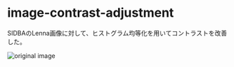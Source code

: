# image-contrast-adjustment
SIDBAのLenna画像に対して、ヒストグラム均等化を用いてコントラストを改善した。

![original image](https://github.com/kentokura/image-contrast-adjustment/blob/master/images/Lenna.bmp)


